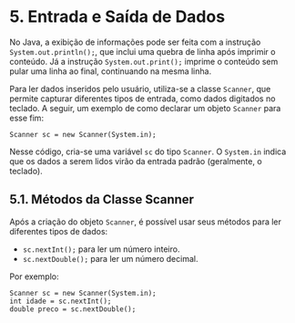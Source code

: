 # 5. Entrada e Saída de Dados

No Java, a exibição de informações pode ser feita com a instrução `System.out.println();`, que inclui uma quebra de linha após imprimir o conteúdo. Já a instrução `System.out.print();` imprime o conteúdo sem pular uma linha ao final, continuando na mesma linha.

Para ler dados inseridos pelo usuário, utiliza-se a classe `Scanner`, que permite capturar diferentes tipos de entrada, como dados digitados no teclado. A seguir, um exemplo de como declarar um objeto `Scanner` para esse fim:

```
Scanner sc = new Scanner(System.in);
```

Nesse código, cria-se uma variável `sc` do tipo `Scanner`. O `System.in` indica que os dados a serem lidos virão da entrada padrão (geralmente, o teclado).

## 5.1. Métodos da Classe Scanner

Após a criação do objeto `Scanner`, é possível usar seus métodos para ler diferentes tipos de dados:

- `sc.nextInt();` para ler um número inteiro.
- `sc.nextDouble();` para ler um número decimal.

Por exemplo:

```
Scanner sc = new Scanner(System.in);
int idade = sc.nextInt();
double preco = sc.nextDouble();
```